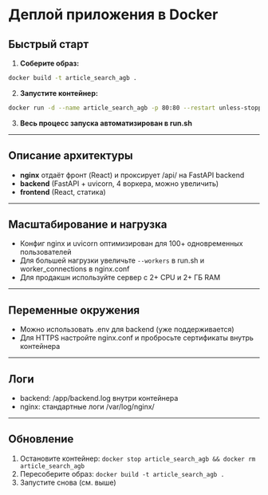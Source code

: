 # Деплой приложения в Docker

## Быстрый старт

1. **Соберите образ:**

```bash
docker build -t article_search_agb .
```

2. **Запустите контейнер:**

```bash
docker run -d --name article_search_agb -p 80:80 --restart unless-stopped article_search_agb
```

3. **Весь процесс запуска автоматизирован в run.sh**

---

## Описание архитектуры
- **nginx** отдаёт фронт (React) и проксирует /api/ на FastAPI backend
- **backend** (FastAPI + uvicorn, 4 воркера, можно увеличить)
- **frontend** (React, статика)

---

## Масштабирование и нагрузка
- Конфиг nginx и uvicorn оптимизирован для 100+ одновременных пользователей
- Для большей нагрузки увеличьте `--workers` в run.sh и worker_connections в nginx.conf
- Для продакшн используйте сервер с 2+ CPU и 2+ ГБ RAM

---

## Переменные окружения
- Можно использовать .env для backend (уже поддерживается)
- Для HTTPS настройте nginx.conf и пробросьте сертификаты внутрь контейнера

---

## Логи
- backend: /app/backend.log внутри контейнера
- nginx: стандартные логи /var/log/nginx/

---

## Обновление
1. Остановите контейнер: `docker stop article_search_agb && docker rm article_search_agb`
2. Пересоберите образ: `docker build -t article_search_agb .`
3. Запустите снова (см. выше) 